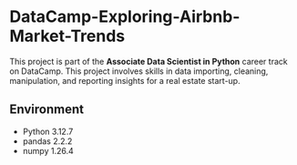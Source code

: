 # DataCamp-Exploring-Airbnb-Market-Trends

This project is part of the **Associate Data Scientist in Python** career track on DataCamp. This project involves skills in data importing, cleaning, manipulation, and reporting insights for a real estate start-up.

## Environment

- Python 3.12.7
- pandas 2.2.2
- numpy 1.26.4
